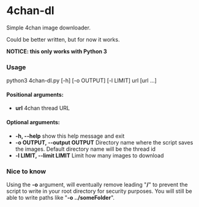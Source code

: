 # 4chan-dl
Simple 4chan image downloader.

Could be better written, but for now it works.

**NOTICE: this only works with Python 3**

### Usage
python3 4chan-dl.py [-h] [-o OUTPUT] [-l LIMIT] url [url ...]


#### Positional arguments:

* **url**  4chan thread URL

#### Optional arguments:

* **-h, --help**  show this help message and exit
* **-o OUTPUT, --output OUTPUT**  Directory name where the script saves the images. Default directory name will be the thread id
* **-l LIMIT, --limit LIMIT**  Limit how many images to download


### Nice to know
Using the **-o** argument, will eventually remove leading "**/**" to prevent the script to write in your root directory for security purposes.
You will still be able to write paths like "**-o ../someFolder**".
